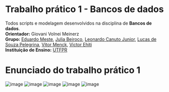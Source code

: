 # Trabalho prático 1 - Bancos de dados
Todos scripts e modelagem desenvolvidos na disciplina de **Bancos de dados**.<br />
**Orientador:**  Giovani Volnei Meinerz<br/>
**Grupo:** [Eduardo Meste](https://github.com/eemestre), [Julia Beiroco](https://github.com/), [Leonardo Canuto Junior](https://github.com/leonardocjr), [Lucas de Souza Pelegrina](https://github.com/LsPelegrina), [Vitor Menck](https://github.com/Vgmenck), [Victor Ehiti](https://github.com/victortamay)<br />
**Instituição de Ensino:** [UTFPR](https://portal.utfpr.edu.br/home)

# Enunciado do trabalho prático 1
![image](https://github.com/leonardocjr/database-p1/assets/41709940/332c9071-d347-4915-bf34-7f0fd23f6def)
![image](https://github.com/leonardocjr/database-p1/assets/41709940/1a413ac9-1906-4fbd-87e0-cde9559fd952)
![image](https://github.com/leonardocjr/database-p1/assets/41709940/0481aba2-31a6-41d9-87ec-4418b91be2eb)
![image](https://github.com/leonardocjr/database-p1/assets/41709940/92fdfa99-8266-42f5-98fc-d8bc0464f736)
![image](https://github.com/leonardocjr/database-p1/assets/41709940/a69f1477-df52-406f-b027-d028525432c4)

